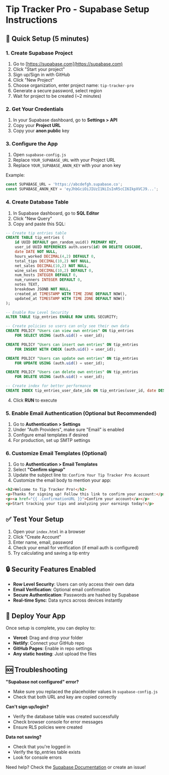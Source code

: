 # Tip Tracker Pro - Supabase Setup Instructions

## 🚀 Quick Setup (5 minutes)

### 1. Create Supabase Project
1. Go to [https://supabase.com](https://supabase.com)
2. Click "Start your project" 
3. Sign up/Sign in with GitHub
4. Click "New Project"
5. Choose organization, enter project name: `tip-tracker-pro`
6. Generate a secure password, select region
7. Wait for project to be created (~2 minutes)

### 2. Get Your Credentials
1. In your Supabase dashboard, go to **Settings > API**
2. Copy your **Project URL** 
3. Copy your **anon public** key

### 3. Configure the App
1. Open `supabase-config.js`
2. Replace `YOUR_SUPABASE_URL` with your Project URL
3. Replace `YOUR_SUPABASE_ANON_KEY` with your anon key

Example:
```javascript
const SUPABASE_URL = 'https://abcdefgh.supabase.co';
const SUPABASE_ANON_KEY = 'eyJhbGciOiJIUzI1NiIsInR5cCI6IkpXVCJ9...';
```

### 4. Create Database Table
1. In Supabase dashboard, go to **SQL Editor**
2. Click "New Query"
3. Copy and paste this SQL:

```sql
-- Create tip entries table
CREATE TABLE tip_entries (
    id UUID DEFAULT gen_random_uuid() PRIMARY KEY,
    user_id UUID REFERENCES auth.users(id) ON DELETE CASCADE,
    date DATE NOT NULL,
    hours_worked DECIMAL(4,2) DEFAULT 0,
    total_tips DECIMAL(10,2) NOT NULL,
    net_sales DECIMAL(10,2) NOT NULL,
    wine_sales DECIMAL(10,2) DEFAULT 0,
    num_hosts INTEGER DEFAULT 0,
    num_runners INTEGER DEFAULT 0,
    notes TEXT,
    breakdown JSONB NOT NULL,
    created_at TIMESTAMP WITH TIME ZONE DEFAULT NOW(),
    updated_at TIMESTAMP WITH TIME ZONE DEFAULT NOW()
);

-- Enable Row Level Security
ALTER TABLE tip_entries ENABLE ROW LEVEL SECURITY;

-- Create policies so users can only see their own data
CREATE POLICY "Users can view own entries" ON tip_entries
    FOR SELECT USING (auth.uid() = user_id);

CREATE POLICY "Users can insert own entries" ON tip_entries
    FOR INSERT WITH CHECK (auth.uid() = user_id);

CREATE POLICY "Users can update own entries" ON tip_entries
    FOR UPDATE USING (auth.uid() = user_id);

CREATE POLICY "Users can delete own entries" ON tip_entries
    FOR DELETE USING (auth.uid() = user_id);

-- Create index for better performance
CREATE INDEX tip_entries_user_date_idx ON tip_entries(user_id, date DESC);
```

4. Click **RUN** to execute

### 5. Enable Email Authentication (Optional but Recommended)
1. Go to **Authentication > Settings**
2. Under "Auth Providers", make sure "Email" is enabled
3. Configure email templates if desired
4. For production, set up SMTP settings

### 6. Customize Email Templates (Optional)
1. Go to **Authentication > Email Templates**
2. Select **"Confirm signup"**
3. Update the subject line to: `Confirm Your Tip Tracker Pro Account`
4. Customize the email body to mention your app:
```html
<h2>Welcome to Tip Tracker Pro!</h2>
<p>Thanks for signing up! Follow this link to confirm your account:</p>
<p><a href="{{ .ConfirmationURL }}">Confirm your account</a></p>
<p>Start tracking your tips and analyzing your earnings today!</p>
```

## ✅ Test Your Setup

1. Open your `index.html` in a browser
2. Click "Create Account" 
3. Enter name, email, password
4. Check your email for verification (if email auth is configured)
5. Try calculating and saving a tip entry

## 🔒 Security Features Enabled

- **Row Level Security**: Users can only access their own data
- **Email Verification**: Optional email confirmation
- **Secure Authentication**: Passwords are hashed by Supabase
- **Real-time Sync**: Data syncs across devices instantly

## 🚀 Deploy Your App

Once setup is complete, you can deploy to:
- **Vercel**: Drag and drop your folder
- **Netlify**: Connect your GitHub repo
- **GitHub Pages**: Enable in repo settings
- **Any static hosting**: Just upload the files

## 🆘 Troubleshooting

**"Supabase not configured" error?**
- Make sure you replaced the placeholder values in `supabase-config.js`
- Check that both URL and key are copied correctly

**Can't sign up/login?**
- Verify the database table was created successfully
- Check browser console for error messages
- Ensure RLS policies were created

**Data not saving?**
- Check that you're logged in
- Verify the tip_entries table exists
- Look for console errors

Need help? Check the [Supabase Documentation](https://supabase.com/docs) or create an issue!